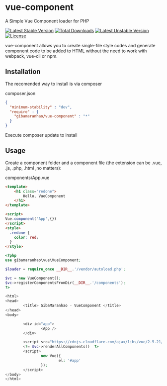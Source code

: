 # vue-component
A Simple Vue Component loader for PHP

[![Latest Stable Version](https://poser.pugx.org/gibamaranhao/vue-component/v/stable)](https://packagist.org/packages/gibamaranhao/vue-component)
[![Total Downloads](https://poser.pugx.org/gibamaranhao/vue-component/downloads)](https://packagist.org/packages/gibamaranhao/vue-component)
[![Latest Unstable Version](https://poser.pugx.org/gibamaranhao/vue-component/v/unstable)](https://packagist.org/packages/gibamaranhao/vue-component)
[![License](https://poser.pugx.org/gibamaranhao/vue-component/license)](https://packagist.org/packages/gibamaranhao/vue-component)

vue-component allows you to create single-file style codes and generate component code to be added to HTML 
without the need to work with webpack, vue-cli or npm.

## Installation
The recomended way to install is via composer

composer.json

```json
{
  "minimum-stability" : "dev",
  "require" : {
    "gibamaranhao/vue-component" : "*"
  }
}
```

Execute composer update to install

## Usage

Create a component folder and a component file (the extension can be .vue, .js, .php, .html ,no matters):

components/App.vue

```html
<template>
	<h1 class="redone">
		Hello, VueComponent
	</h1>
</template>

<script>
Vue.component('App',{})
</script>
<style>
  .redone {
    color: red;
  }
</style>
```
```php
<?php
use gibamaranhao\vue\VueComponent;

$loader = require_once __DIR__.'/vendor/autoload.php';

$vc = new VueComponent();
$vc->registerComponentsFromDir(__DIR__.'/components');
?>

<html>
<head>
        <title> GibaMaranhao - VueComponent </title>
</head>
<body>

        <div id="app">
                <App />
        </div>

        <script src="https://cdnjs.cloudflare.com/ajax/libs/vue/2.5.21/vue.min.js"></script>
        <?= $vc->renderAllComponents()  ?>
        <script>
                new Vue({
                        el: '#app'
                });
        </script>
</body>
</html>
```
